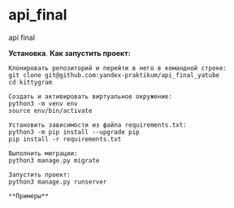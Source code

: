 # api_final
api final

**Установка**. **Как запустить проект:**
```
Клонировать репозиторий и перейти в него в командной строке:
git clone git@github.com:yandex-praktikum/api_final_yatube
cd kittygram
```
```
Cоздать и активировать виртуальное окружение:
python3 -m venv env
source env/bin/activate
```
```
Установить зависимости из файла requirements.txt:
python3 -m pip install --upgrade pip
pip install -r requirements.txt
```
```
Выполнить миграции:
python3 manage.py migrate
```
```
Запустить проект:
python3 manage.py runserver
```
```
**Примеры**